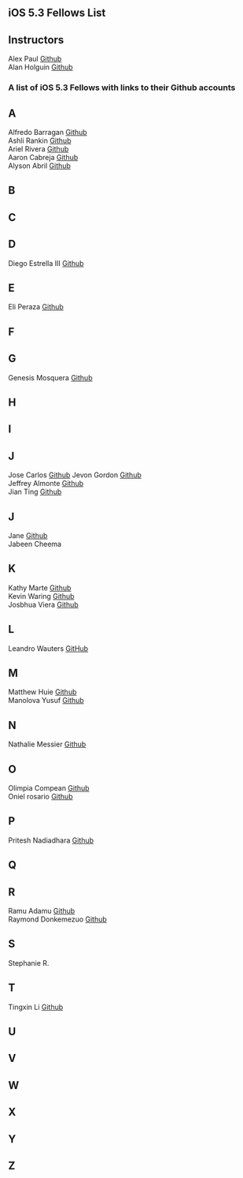 ## iOS 5.3 Fellows List

## Instructors 

Alex Paul [Github](github.com/alexpaul)  
Alan Holguin [Github](github.com/lynksdomain) 

### A list of iOS 5.3 Fellows with links to their Github accounts

## A 

Alfredo Barragan [Github](https://github.com/AlfredoB212)   
Ashli Rankin [Github](https://github.com/Ashlirankin18)   
Ariel Rivera [Github](https://github.com/tawnyblvd)   
Aaron Cabreja [Github](https://github.com/AaronCab)   
Alyson Abril [Github](https://github.com/alysonabril)  

## B 

## C

## D

Diego Estrella III [Github](github.com/destrella3)  

## E 

Eli Peraza [Github](https://github.com/EliPeraza)  

## F

## G 

Genesis Mosquera [Github](https://github.com/GMosquera1)  

## H 

## I 

## J

Jose Carlos [Github](https://github.com/josealarconchacon)
Jevon Gordon [Github](https://github.com/iosdevtrainee/)  
Jeffrey Almonte [Github](https://github.com/jalmonte83)   
Jian Ting [Github](https://github.com/JianTing-Li)   

## J 

Jane [Github](https://github.com/janezhu1618)    
Jabeen Cheema  

## K 

Kathy Marte [Github](https://github.com/Marte14)  
Kevin Waring [Github](https://github.com/kwaring3)  
Josbhua Viera [Github](https://github.com/JoshuaViera)  

## L
Leandro Wauters [GitHub](https://github.com/leandrowauters)

## M

Matthew Huie [Github](https://github.com/MattHuie)  
Manolova Yusuf [Github](https://github.com/manolovayusuf)  

## N

Nathalie Messier [Github](github.com/natmess)    

## O  

Olimpia Compean [Github](https://github.com/Olimpia1988)   
Oniel rosario [Github](https://github.com/onielrosario)  

## P 

Pritesh Nadiadhara [Github](https://github.com/PNadiadhara)

## Q
 
## R

Ramu Adamu [Github](https://github.com/ramuadamu/)  
Raymond Donkemezuo [Github](https://github.com/Donkemezuo/)  
 
## S 

Stephanie R.

## T 

Tingxin Li [Github](https://github.com/vaslee)   

## U

## V

## W

## X

## Y

## Z
   


